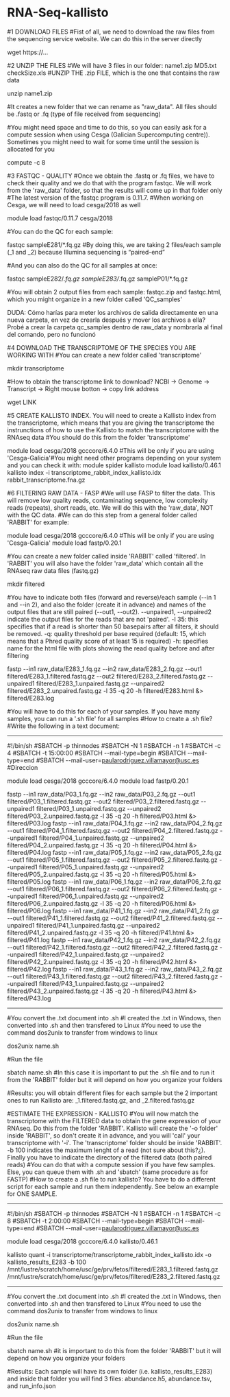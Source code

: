# RNA-Seq-kallisto

#1 DOWNLOAD FILES
#Fist of all, we need to download the raw files from the sequencing service website. We can do this in the server directly

wget https://...

#2 UNZIP THE FILES 
#We will have 3 files in our folder: name1.zip MD5.txt checkSize.xls
#UNZIP THE .zip FILE, which is the one that contains the raw data

unzip name1.zip

#It creates a new folder that we can rename as "raw_data". All files should be .fastq or .fq (type of file received from sequencing)

#You might need space and time to do this, so you can easily ask for a compute session when using Cesga (Galician Supercomputing centre)). Sometimes you might need to wait for some time until the session is allocated for you

compute -c 8

#3 FASTQC - QUALITY 
#Once we obtain the .fastq or .fq files, we have to check their quality and we do that with the program fastqc. We will work from the 'raw_data' folder, so that the results will come up in that folder only
#The latest version of the fastqc program is 0.11.7. #When working on Cesga, we will need to load cesga/2018 as well

module load fastqc/0.11.7 cesga/2018

#You can do the QC for each sample:

fastqc sampleE281/*.fq.gz #By doing this, we are taking 2 files/each sample (_1 and _2) because Illumina sequencing is “paired-end”

#And you can also do the QC for all samples at once:

fastqc sampleE282/*.fq.gz sampleE283/*.fq.gz sampleP01/*.fq.gz

#You will obtain 2 output files from each sample: fastqc.zip and fastqc.html, which you might organize in a new folder called 'QC_samples'

DUDA: Cómo harías para meter los archivos de salida directamente en una nueva carpeta, en vez de crearla después y mover los archivos a ella? Probé a crear la carpeta qc_samples dentro de raw_data y nombrarla al final del comando, pero no funcionó

#4 DOWNLOAD THE TRANSCRIPTOME OF THE SPECIES YOU ARE WORKING WITH
#You can create a new folder called 'transcriptome' 

mkdir transcriptome

#How to obtain the transcriptome link to download? NCBI -> Genome -> Transcript -> Right mouse botton -> copy link address

wget LINK

#5 CREATE KALLISTO INDEX. You will need to create a Kallisto index from the transcriptome, which means that you are giving the transcriptome the instrunctions of how to use the Kallisto to match the transcriptome with the RNAseq data
#You should do this from the folder 'transcriptome'

module load cesga/2018  gcccore/6.4.0 #This will be only if you are using 'Cesga-Galicia'#You might need other programs depending on your system and you can check it with: module spider kallisto
module load kallisto/0.46.1
kallisto index -i transcriptome_rabbit_index_kallisto.idx rabbit_transcriptome.fna.gz

#6 FILTERING RAW DATA - FASP
#We will use FASP to filter the data. This will remove low quality reads, contaminating sequence, low complexity reads (repeats), short reads, etc. We will do this with the 'raw_data', NOT with the QC data.
#We can do this step from a general folder called 'RABBIT' for example:

module load cesga/2018 gcccore/6.4.0 #This will be only if you are using 'Cesga-Galicia'
module load fastp/0.20.1

#You can create a new folder called inside 'RABBIT' called 'filtered'. In 'RABBIT' you will also have the folder 'raw_data' which contain all the RNAseq raw data files (fastq.gz)

mkdir filtered

#You have to indicate both files (forward and reverse)/each sample (--in 1 and --in 2), and also the folder (create it in advance) and names of the output files that are still paired (--out1, --out2). --unpaired1, --unpaired2 indicate the output files for the reads that are not 'paired'. -l 35: this specifies that if a read is shorter than 50 basepairs after all filters, it should be removed. -q: quality threshold per base required (default: 15, which means that a Phred quality score of at least 15 is required) -h: specifies name for the html file with plots showing the read quality before and after filtering 

fastp --in1 raw_data/E283_1.fq.gz --in2 raw_data/E283_2.fq.gz --out1 filtered/E283_1.filtered.fastq.gz --out2 filtered/E283_2.filtered.fastq.gz --unpaired1 filtered/E283_1.unpaired.fastq.gz --unpaired2 filtered/E283_2.unpaired.fastq.gz -l 35 -q 20 -h filtered/E283.html &> filtered/E283.log

#You will have to do this for each of your samples. If you have many samples, you can run a '.sh file' for all samples
#How to create a .sh file? #Write the following in a text document:
______
#!/bin/sh
#SBATCH -p thinnodes 
#SBATCH -N 1
#SBATCH -n 1
#SBATCH -c 4
#SBATCH -t 15:00:00
#SBATCH --mail-type=begin 
#SBATCH --mail-type=end 
#SBATCH --mail-user=paularodriguez.villamayor@usc.es #Direccion

module load cesga/2018 gcccore/6.4.0
module load fastp/0.20.1

fastp --in1 raw_data/P03_1.fq.gz --in2 raw_data/P03_2.fq.gz --out1 filtered/P03_1.filtered.fastq.gz --out2 filtered/P03_2.filtered.fastq.gz --unpaired1 filtered/P03_1.unpaired.fastq.gz --unpaired2 filtered/P03_2.unpaired.fastq.gz -l 35 -q 20 -h filtered/P03.html &> filtered/P03.log
fastp --in1 raw_data/P04_1.fq.gz --in2 raw_data/P04_2.fq.gz --out1 filtered/P04_1.filtered.fastq.gz --out2 filtered/P04_2.filtered.fastq.gz --unpaired1 filtered/P04_1.unpaired.fastq.gz --unpaired2 filtered/P04_2.unpaired.fastq.gz -l 35 -q 20 -h filtered/P04.html &> filtered/P04.log
fastp --in1 raw_data/P05_1.fq.gz --in2 raw_data/P05_2.fq.gz --out1 filtered/P05_1.filtered.fastq.gz --out2 filtered/P05_2.filtered.fastq.gz --unpaired1 filtered/P05_1.unpaired.fastq.gz --unpaired2 filtered/P05_2.unpaired.fastq.gz -l 35 -q 20 -h filtered/P05.html &> filtered/P05.log
fastp --in1 raw_data/P06_1.fq.gz --in2 raw_data/P06_2.fq.gz --out1 filtered/P06_1.filtered.fastq.gz --out2 filtered/P06_2.filtered.fastq.gz --unpaired1 filtered/P06_1.unpaired.fastq.gz --unpaired2 filtered/P06_2.unpaired.fastq.gz -l 35 -q 20 -h filtered/P06.html &> filtered/P06.log
fastp --in1 raw_data/P41_1.fq.gz --in2 raw_data/P41_2.fq.gz --out1 filtered/P41_1.filtered.fastq.gz --out2 filtered/P41_2.filtered.fastq.gz --unpaired1 filtered/P41_1.unpaired.fastq.gz --unpaired2 filtered/P41_2.unpaired.fastq.gz -l 35 -q 20 -h filtered/P41.html &> filtered/P41.log
fastp --in1 raw_data/P42_1.fq.gz --in2 raw_data/P42_2.fq.gz --out1 filtered/P42_1.filtered.fastq.gz --out2 filtered/P42_2.filtered.fastq.gz --unpaired1 filtered/P42_1.unpaired.fastq.gz --unpaired2 filtered/P42_2.unpaired.fastq.gz -l 35 -q 20 -h filtered/P42.html &> filtered/P42.log
fastp --in1 raw_data/P43_1.fq.gz --in2 raw_data/P43_2.fq.gz --out1 filtered/P43_1.filtered.fastq.gz --out2 filtered/P43_2.filtered.fastq.gz --unpaired1 filtered/P43_1.unpaired.fastq.gz --unpaired2 filtered/P43_2.unpaired.fastq.gz -l 35 -q 20 -h filtered/P43.html &> filtered/P43.log
_____

#You convert the .txt document into .sh 
#I created the .txt in Windows, then converted into .sh and then transfered to Linux #You need to use the command dos2unix to transfer from windows to linux

dos2unix name.sh

#Run the file

sbatch name.sh #In this case it is important to put the .sh file and to run it from the 'RABBIT' folder but it will depend on how you organize your folders

#Results: you will obtain different files for each sample but the 2 important ones to run Kallisto are: _1.filtered.fastq.gz, and _2.filtered.fastq.gz


#ESTIMATE THE EXPRESSION - KALLISTO
#You will now match the transcriptome with the FILTERED data to obtain the gene expression of your RNAseq. Do this from the folder 'RABBIT'. Kallisto will create the '-o folder' inside 'RABBIT', so don't create it in advance, and you will 'call' your transcriptome with '-i'. The 'transcriptome' folder should be inside 'RABBIT'. -b 100 indicates the maximum lenght of a read (not sure about this?¿). Finally you have to indicate the directory of the filtered data (both paired reads)
#You can do that with a compute session if you have few samples. Else, you can queue them with .sh and 'sbatch' (same procedure as for FASTP)
#How to create a .sh file to run kallisto? You have to do a different script for each sample and run them independently. See below an example for ONE SAMPLE.
_________
#!/bin/sh
#SBATCH -p thinnodes
#SBATCH -N 1
#SBATCH -n 1
#SBATCH -c 8
#SBATCH -t 2:00:00
#SBATCH --mail-type=begin
#SBATCH --mail-type=end
#SBATCH --mail-user=paularodriguez.villamayor@usc.es

module load cesga/2018 gcccore/6.4.0 kallisto/0.46.1

kallisto quant -i transcriptome/transcriptome_rabbit_index_kallisto.idx -o kallisto_results_E283 -b 100 /mnt/lustre/scratch/home/usc/ge/prv/fetos/filtered/E283_1.filtered.fastq.gz /mnt/lustre/scratch/home/usc/ge/prv/fetos/filtered/E283_2.filtered.fastq.gz
___________

#You convert the .txt document into .sh 
#I created the .txt in Windows, then converted into .sh and then transfered to Linux #You need to use the command dos2unix to transfer from windows to linux

dos2unix name.sh

#Run the file

sbatch name.sh #it is important to do this from the folder 'RABBIT' but it will depend on how you organize your folders

#Results: Each sample will have its own folder (i.e. kallisto_results_E283) and inside that folder you will find 3 files: abundance.h5, abundance.tsv, and run_info.json





